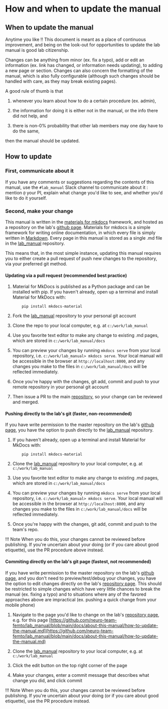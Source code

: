 # How and when to update the manual

## When to update the manual

Anytime you like !! This document is meant as a place of continuous improvement, and being on the look-out for opportunities to update the lab manual is good lab citizenship. 

Changes can be anything from minor (ex. fix a typo), add or edit an information (ex. link has changed, or information needs updating), to adding a new page or section. Changes can also concern the formatting of the manual, which is also fully configurable (although such changes should be handled with care, as they may break existing pages). 

A good rule of thumb is that 

1. whenever you learn about how to do a certain procedure (ex. admin), 

2. the information for doing it is either not in the manual, or the info there did not help, and

3. there is non-0% probability that other lab members may one day have to do the same, 

then the manual should be updated. 


## How to update

### First, communicate about it

If you have any comments or suggestions regarding the contents of this manual, use the `#lab_manual` Slack channel to communicate about it : mention `@` your PI, explain what change you'd like to see, and whether you'd like to do it yourself. 


### Second, make your change

This manual is written in the [materials for mkdocs](https://squidfunk.github.io/mkdocs-material/) framework, and hosted as a repository on the lab's [github page](https://github.com/neuro-team-femto). Materials for mkdocs is a simple framework for writing online documentation, in which every file is simply written in [Markdown](https://en.wikipedia.org/wiki/Markdown). Every page in this manual is stored as a single .md file in the [lab_manual](https://github.com/neuro-team-femto/lab_manual) repository. 

This means that, in the most simple instance, updating this manual requires you to either create a pull request of push new changes to the repository, via your preferred git method. 

#### Updating via a pull request (recommended best practice)

1. Material for MkDocs is published as a Python package and can be installed with pip. If you haven't already, open up a terminal and install Material for MkDocs with:
	```
		pip install mkdocs-material

	```

2. Fork the [lab_manual](https://github.com/neuro-team-femto/lab_manual) repository to your personal git account

3. Clone the repo to your local computer, e.g. at `c:/work/lab_manual`

4. Use you favorite text editor to make any change to existing .md pages, which are stored in `c:/work/lab_manual/docs` 

5. You can preview your changes by running `mkdocs serve` from your local repository, i.e.  `c:/work/lab_manual> mkdocs serve`. Your local manual will be accessible in the browser at `http://localhost:8000`, and any changes you make to the files in `c:/work/lab_manual/docs` will be reflected immediately. 

6. Once you're happy with the changes, git add, commit and push to your remote repository in your personal git account

7. Then issue a PR to the main [repository](https://github.com/neuro-team-femto/lab_manual), so your change can be reviewed and merged. 

#### Pushing directly to the lab's git (faster, non-recommended) 

If you have write permission to the master repository on the lab's [github page](https://github.com/neuro-team-femto), you have the option to push directly to the [lab_manual](https://github.com/neuro-team-femto/lab_manual) repository. 

1. If you haven't already, open up a terminal and install Material for MkDocs with:
	```
		pip install mkdocs-material

	```

2. Clone the [lab_manual](https://github.com/neuro-team-femto/lab_manual) repository to your local computer, e.g. at `c:/work/lab_manual`

3. Use you favorite text editor to make any change to existing .md pages, which are stored in `c:/work/lab_manual/docs` 

5. You can preview your changes by running `mkdocs serve` from your local repository, i.e.  `c:/work/lab_manual> mkdocs serve`. Your local manual will be accessible in the browser at `http://localhost:8000`, and any changes you make to the files in `c:/work/lab_manual/docs` will be reflected immediately. 

6. Once you're happy with the changes, git add, commit and push to the team's repo. 

!!! Note
	When you do this, your changes cannot be reviewed before publishing. If you're uncertain about your doing (or if you care about good etiquette), use the PR procedure above instead. 

#### Commiting directly on the lab's git page (fastest, not recommended) 

If you have write permission to the master repository on the lab's [github page](https://github.com/neuro-team-femto), and you don't need to preview/test/debug your changes, you have the option to edit changes directly on the lab's [repository page](https://github.com/neuro-team-femto/lab_manual). This should be restricted to simple changes which have very little chances to break the manual (ex. fixing a typo) and to situations where any of the favored approaches above are impractical (ex. pushing a quick change from your mobile phone) 


1. Navigate to the page you'd like to change on the lab's [repository page](https://github.com/neuro-team-femto/lab_manual), e.g. for this page [https://github.com/neuro-team-femto/lab_manual/blob/main/docs/about-this-manual/how-to-update-the-manual.md](https://github.com/neuro-team-femto/lab_manual/blob/main/docs/about-this-manual/how-to-update-the-manual.md)

2. Clone the [lab_manual](https://github.com/neuro-team-femto/lab_manual) repository to your local computer, e.g. at `c:/work/lab_manual`

3. Click the edit button on the top right corner of the page

4. Make your changes, enter a commit message that describes what change you did, and click commit

!!! Note
	When you do this, your changes cannot be reviewed before publishing. If you're uncertain about your doing (or if you care about good etiquette), use the PR procedure instead. 







